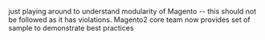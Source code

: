 just playing around to understand modularity of Magento -- this should not be followed as it has violations.  Magento2 core team now provides set of sample to demonstrate best practices
